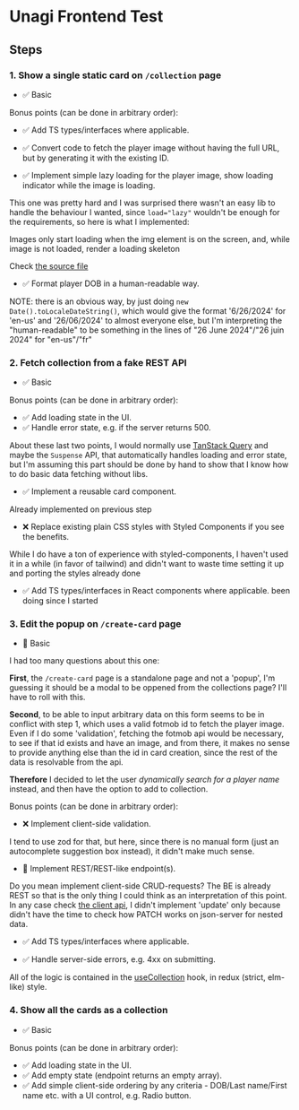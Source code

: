 # Unagi Frontend Test

## Steps

### 1. Show a single static card on `/collection` page
- ✅ Basic

Bonus points (can be done in arbitrary order):
- ✅ Add TS types/interfaces where applicable.
- ✅ Convert code to fetch the player image without having the full URL,
  but by generating it with the existing ID.

- ✅ Implement simple lazy loading for the player image, show loading indicator
  while the image is loading.

This one was pretty hard and I was surprised there wasn't an easy lib to handle the behaviour I wanted, since `load="lazy"` wouldn't be enough for the requirements, so here is what I implemented:

Images only start loading when the img element is on the screen, and, while image is not loaded, render a loading skeleton

Check [the source file](./src/pages/LazyImage.tsx)

- ✅ Format player DOB in a human-readable way.

NOTE: there is an obvious way, by just doing `new Date().toLocaleDateString()`, which would give the format '6/26/2024' for 'en-us' and '26/06/2024' to almost everyone else, but I'm interpreting the "human-readable" to be something in the lines of "26 June 2024"/"26 juin 2024" for "en-us"/"fr"

### 2. Fetch collection from a fake REST API
- ✅ Basic

Bonus points (can be done in arbitrary order):

- ✅ Add loading state in the UI.
- ✅ Handle error state, e.g. if the server returns 500.

About these last two points, I would normally use [TanStack Query](https://tanstack.com/query/latest/docs/framework/react/overview) and maybe the `Suspense` API, that automatically handles loading and error state, but I'm assuming this part should be done by hand to show that I know how to do basic data fetching without libs.

- ✅ Implement a reusable card component.

Already implemented on previous step

- ❌ Replace existing plain CSS styles with Styled Components if you see the benefits.

While I do have a ton of experience with styled-components, I haven't used it in a while (in favor of tailwind) and didn't want to waste time setting it up and porting the styles already done

- ✅ Add TS types/interfaces in React components where applicable.
been doing since I started


### 3. Edit the popup on `/create-card` page

- 🤷 Basic

I had too many questions about this one:

**First**, the `/create-card` page is a standalone page and not a 'popup',  I'm guessing it should be a modal to be oppened from the collections page? I'll have to roll with this.

**Second**, to be able to input arbitrary data on this form seems to be in conflict with step 1, which uses a valid fotmob id to fetch the player image. Even if I do some 'validation', fetching the fotmob api would be necessary, to see if that id exists and have an image, and from there, it makes no sense to provide anything else than the id in card creation, since the rest of the data is resolvable from the api.

**Therefore** I decided to let the user *dynamically search for a player name* instead, and then have the option to add to collection.

Bonus points (can be done in arbitrary order):

- ❌ Implement client-side validation.

I tend to use zod for that, but here, since there is no manual form (just an autocomplete suggestion box instead), it didn't make much sense.

- 🤷 Implement REST/REST-like endpoint(s).

Do you mean implement client-side CRUD-requests? The BE is already REST so that is the only thing I could think as an interpretation of this point.
In any case check [the client api](./src/lib/collection.ts), I didn't implement 'update' only because didn't have the time to check how PATCH works on json-server for nested data.

- ✅ Add TS types/interfaces where applicable.

- ✅ Handle server-side errors, e.g. 4xx on submitting.

All of the logic is contained in the [useCollection](./src/lib/useCollection.ts) hook, in redux (strict, elm-like) style.


### 4. Show all the cards as a collection

- ✅ Basic

Bonus points (can be done in arbitrary order):
- ✅ Add loading state in the UI.
- ✅ Add empty state (endpoint returns an empty array).
- ✅ Add simple client-side ordering by any criteria - DOB/Last name/First name etc.
  with a UI control, e.g. Radio button.
